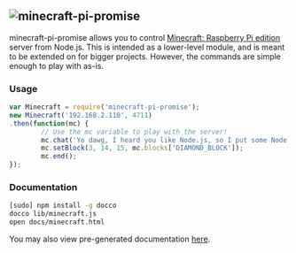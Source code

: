 ## ![minecraft-pi-promise](https://raw.github.com/choas/minecraft-pi-promise/master/minecraft-pi.png)

minecraft-pi-promise allows you to control [Minecraft: Raspberry Pi edition](http://pi.minecraft.net/) server from Node.js. This is intended as a lower-level module, and is meant to be extended on for bigger projects. However, the commands are simple enough to play with as-is.

### Usage

```js
var Minecraft = require('minecraft-pi-promise');
new Minecraft('192.168.2.110', 4711)
.then(function(mc) {
        // Use the mc variable to play with the server!
        mc.chat('Yo dawg, I heard you like Node.js, so I put some Node.js in your Pi so you can Node.js while you Pi.');
        mc.setBlock(3, 14, 15, mc.blocks['DIAMOND_BLOCK']);
        mc.end();
});
```

### Documentation

```bash
[sudo] npm install -g docco
docco lib/minecraft.js
open docs/minecraft.html
```

You may also view pre-generated documentation [here](http://choas.github.io/minecraft-pi-promise/).
